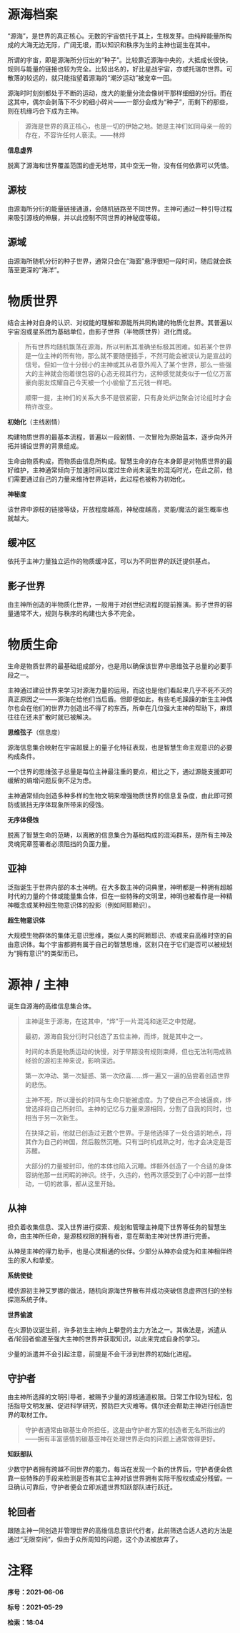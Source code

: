 # 源海档案

“源海”，是世界的真正核心。无数的宇宙依托于其上，生根发芽。由纯粹能量所构成的大海无边无际，广阔无垠，而以知识和秩序为生的主神也诞生在其中。

所谓的宇宙，即是源海所分衍出的“种子”。比较靠近源海中央的，大抵成长很快，规则与能量的链接也较为完全。比较出名的，好比星战宇宙，亦或托瑞尔世界。可散落的较远的，就只能指望着源海的“潮汐运动”被宠幸一回。

源海时时刻刻都处于不断的运动，庞大的能量分流会像树干那样细细的分衍。而在这其中，偶尔会剥落下不少的细小碎片——一部分会成为“种子”，而剩下的那些，则在机缘巧合下成为主神。

> 源海是世界的真正核心，也是一切的伊始之地。她是主神们如同母亲一般的存在，不容许任何人亵渎。——林烨

**信息虚界**

脱离了源海和世界覆盖范围的虚无地带，其中空无一物，没有任何依靠可以凭借。



## 源枝

由源海所分衍的能量链接通道，会随机链路至不同世界。主神可通过一种引导过程来吸引源枝的伸展，并以此控制不同世界的神秘度等级。



## 源域

由源海所随机分衍的种子世界，通常只会在“海面”悬浮很短一段时间，随后就会跌落至更深的“海洋”。





# 物质世界

结合主神对自身的认识、对权能的理解和源能所共同构建的物质化世界。其普遍以宇宙泡或星系团为基础单位，由影子世界（半物质世界）进化而成。

>所有世界均随机飘荡在源海，所以判断其准确坐标极其困难。如若某个世界是一位主神的所有物，那么就不要随便插手，不然可能会被误认为是宣战的信号。但如一位十分弱小的主神或其从者意外闯入了某个世界，那么一些强大的主神就会抱着很包容的心态无视其行为，这种感觉就类似于一位亿万富豪向朋友炫耀自己今天被一个小偷偷了五元钱一样吧。
>
>顺带一提，主神们的关系大多不是很紧密，只有身处炉边聚会讨论组时才会稍许改变。

**初始化**（主线剧情）

构建物质世界的最基本流程，普遍以一段剧情、一次冒险为原始蓝本，逐步向外开拓并铺设世界的背景组成。

生命由物质构成，而物质由信息所构成。智慧生命的存在本身即是对物质世界的最好维护，主神通常倾向于加速时间以度过生命尚未诞生的混沌时光，在此之前，他们需要通过自己的力量来维持世界运转，此过程也被称为初始化。

**神秘度**

该世界中源枝的链接等级，开放程度越高，神秘度越高，灵能/魔法的诞生概率也就越大。



## 缓冲区

依托于主神力量独立运作的物质缓冲区，可以为不同世界的跃迁提供基点。



## 影子世界

由主神所创造的半物质化世界，一般用于对创世纪流程的提前推演。影子世界的容量通常不大，规则与秩序的构建也大多不完全。





# 物质生命

生命是物质世界的最基础组成部分，也是用以确保该世界中思维弦子总量的必要手段之一。

主神通过建设世界来学习对源海力量的运用，而这也是他们看起来几乎不死不灭的真正原因之一——源海在给他们当后盾。但即便如此，有些毛毛躁躁的新生主神偶尔也会在他们的世界力创造出不得了的东西，所幸在几位强大主神的帮助下，麻烦往往在还未扩散时就已被解决。

**思维弦子**（信息度）

源海信息集合映射在宇宙超膜上的量子化特征表现，也是智慧生命主观意识的必要构成条件。

一个世界的思维弦子总量是每位主神最注重的要点，相比之下，通过源能支援即可缓解的熵增问题反倒不足为虑。

主神通常倾向创造多种多样的生物文明来增强物质世界的信息复杂度，由此即可预防或抵挡无序体现象所带来的侵蚀。

**无序体侵蚀**

脱离了智慧生命的范畴，以离散的信息集合为基础构成的混沌群系，是所有主神及灵魂宪章签署者必须阻挡的负面力量。



## 亚神

泛指诞生于世界内部的本土神明。在大多数主神的词典里，神明都是一种拥有超越时代的力量的个体或能量集合体，但在一些特殊的文明里，神明也被看作是一种精神概念或某种超生物意识体的投影（例如阿耶赖识）。

**超生物意识体**

大规模生物群体的集体无意识思维，类似人类的阿赖耶识、亦或来自高维时空的自由意识体。每个宇宙都拥有属于自己的智慧思维，区别只在于它们是否可以被规划为“拥有意识”的类型而已。





# 源神 / 主神

诞生自源海的高维信息集合体。

> 主神诞生于源海，在这其中，“烨”于一片混沌和迷茫之中觉醒。
>
> 最初，源海自我分衍时只创造了五位主神，而烨，就是其中之一。
>
> 时间的本质是物质运动的快慢，对于早期没有规则束缚，但也无法利用成熟经验的源初主神来说，影响深远。
>
> 第一次冲动、第一次疑惑、第一次欣喜……烨一遍又一遍的品尝着创造世界的悲伤。
>
> 主神不死，所以漫长的时间与生命只能被虚度。为了使自己不会被逼疯，烨曾选择将自己所封印。主神的记忆与力量来源相同，分割了自我的同时，也相当于另一次新生。
>
> 在抉择之前，他就已创造过无数个世界。于是他选择了一处合适的地点，将其作为自己的神国，然后毅然沉睡。只有当时机成熟之时，他才会决定是否苏醒。
>
> 大部分的力量被封印，他的本体也陷入沉睡。烨额外创造了一个合适的身体容纳他那一丝闲暇的神识。终于，久违的，他再次感受到了心中的那一丝悸动，一切的故事，都从这里开始。



## 从神

担负着收集信息、深入世界进行探索、规划和管理主神麾下世界等任务的智慧生命，由主神所任命，是源枝权限的拥有者，意在帮助主神对世界进行完善。

从神是主神的得力助手，也是心灵相通的伙伴。少部分从神亦会成为和主神相伴终生的家人和挚爱。

**系统使徒**

模仿源初主神艾罗娜的做法，随机向源海世界散布并成功突破信息虚界回归的坐标探测系统子体。

**世界偷渡**

在火源协议诞生前，许多初生主神向上攀登的主力方法之一。其做法是，派遣从者/轮回者偷渡至强大主神的世界并获取知识，以此来完成自身的学习。

少量的派遣并不会引起注意，前提是不会干涉到世界的初始化进程。



## 守护者

由主神所选择的文明引导者，被赐予少量的源枝通道权限。日常工作较为轻松，包括指导文明发展、促进科学研究，预防巨大灾难等。偶尔还会帮助主神进行创造世界的取材工作。

> 守护者通常由碳基生命所担任，这是由守护者方案的创造者无名所指出的——拥有丰富感情的碳基亚神在处理世界走向的问题上通常做得更好。

**知跃部队**

少数守护者拥有跨越不同世界的能力。每当在发现一个新的世界后，守护者便会依靠一些特殊的手段来检测是否有其它主神对该世界拥有实际干股权或成分残留。一旦确认可靠后，守护者便会立即派遣世界知跃部队进行跃迁。



## 轮回者

跟随主神一同创造并管理世界的高维信息意识代行者，此前筛选合适人选的方法是通过“无限空间”，但由于众所周知的问题，这个办法被放弃了。





# 注释



**序号：2021-06-06**

**标号：2021-05-29**

**检索：18:04**





















